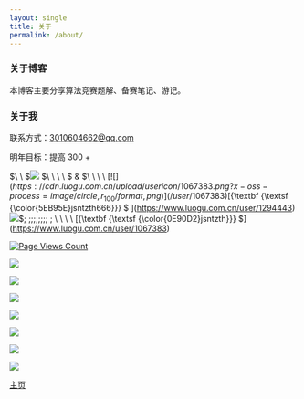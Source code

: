 ```yaml
---
layout: single
title: 关于
permalink: /about/
---
```

### 关于博客
本博客主要分享算法竞赛题解、备赛笔记、游记。

### 关于我
联系方式：3010604662@qq.com

明年目标：提高 300 +

$\ \ $[![](https://cdn.luogu.com.cn/upload/usericon/1294443.png?x-oss-process=image/circle,r_100/format,png)](/user/1294443)  $\ \ \ \ $ & $\ \ \ \ $[![](https://cdn.luogu.com.cn/upload/usericon/1067383.png?x-oss-process=image/circle,r_100/format,png)](/user/1067383)    
[${\textbf {\textsf {\color{5EB95E}jsntzth666}}} $ ](https://www.luogu.com.cn/user/1294443)[![](https://cdn.luogu.com.cn/upload/image_hosting/sqcp45yw.png?x-oss-process=image/resize,m_lfit,h_15)](https://help.luogu.com.cn/manual/luogu/account/award-certify)$\; \;\;\;\;\;\;\;\; \; \ \ \ \ $[${\textbf {\textsf {\color{0E90D2}jsntzth}}} $](https://www.luogu.com.cn/user/1067383)


[![Page Views Count](https://badges.toozhao.com/badges/01JS76H1740XD806PM5QEW79TT/green.svg)](https://www.luogu.com.cn/user/1294443 "Get your own page views count badge on badges.toozhao.com")

![](https://api.jerryz.com.cn/practice?id=1294443)

![](https://api.jerryz.com.cn/about?id=1294443)

![](https://api.jerryz.com.cn/guzhi?id=1294443&scores=100,14,0,4,20)

![](https://api.jerryz.com.cn/shield?id=1294443)

![](https://atcoder.junah.dev/v2/generate_badge?name=jsntzth)

![](https://atrating.baoshuo.dev/rating?username=jsntzth)

![](https://api.cubercsl.site/codeforces/jsntzth?style=for-the-badge&farewell=cfrating-ihcr-top)

[主页](https://www.luogu.com.cn/paste/brioubul)
